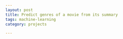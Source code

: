 ```yaml
---
layout: post
title: Predict genres of a movie from its summary  
tags: machine-learning 
category: projects

---
```


<script src="https://gist.github.com/selimslab/670f2bdef5480dc989d48418758dc791.js"></script>
